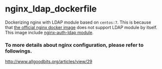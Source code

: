 # nginx_ldap_dockerfile
Dockerizing nginx with LDAP module based on `centos:7`.
This is because that [the official nginx docker image](https://github.com/nginxinc/docker-nginx) does not support LDAP module by itself. This image include [nginx-auth-ldap module](https://github.com/kvspb/nginx-auth-ldap). 


### To more details about nginx configuration, please refer to followings.<br>
http://www.allgoodbits.org/articles/view/29
